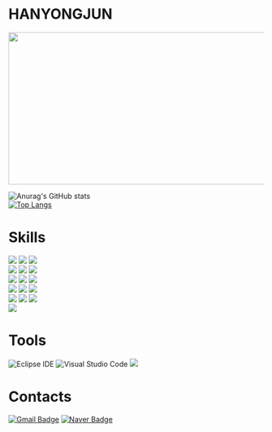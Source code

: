 # HANYONGJUN
<a href="https://github.com/devxb/gitanimals">
<img src="https://render.gitanimals.org/farms/HANYONUJUN" width="600" height="300"/></a><br>

![Anurag's GitHub stats](https://github-readme-stats.vercel.app/api?username=HANYONUJUN&show_icons=true&theme=radical) <br>
[![Top Langs](https://github-readme-stats-git-masterrstaa-rickstaa.vercel.app/api/top-langs/?username=HANYONUJUN&layout=compact&theme=tokyonight&langs_count=9)](https://github.com/anuraghazra/github-readme-stats)

# Skills
<div align=left>
<img src="https://img.shields.io/badge/html5-E34F26?style=for-the-badge&logo=html5&logoColor=white">
<img src="https://img.shields.io/badge/css-1572B6?style=for-the-badge&logo=css3&logoColor=white">
<img src="https://img.shields.io/badge/javascript-F7DF1E?style=for-the-badge&logo=javascript&logoColor=black">
<br> 
<img src="https://img.shields.io/badge/java-007396?style=for-the-badge&logo=java&logoColor=white">
<img src="https://img.shields.io/badge/python-3776AB?style=for-the-badge&logo=python&logoColor=white">
<img src="https://img.shields.io/badge/mysql-4479A1?style=for-the-badge&logo=mysql&logoColor=white">
<br>
<img src="https://img.shields.io/badge/spring-6DB33F?style=for-the-badge&logo=spring&logoColor=white">
<img src="https://img.shields.io/badge/bootstrap-7952B3?style=for-the-badge&logo=bootstrap&logoColor=white">
<img src="https://img.shields.io/badge/vue.js-4FC08D?style=for-the-badge&logo=vue.js&logoColor=white">
<br>
<img src="https://img.shields.io/badge/sass-CC6699?style=for-the-badge&logo=sass&logoColor=white">
<img src="https://img.shields.io/badge/typescript-3178c6?style=for-the-badge&logo=typescript&logoColor=white">
<img src="https://img.shields.io/badge/apache tomcat-F8DC75?style=for-the-badge&logo=apachetomcat&logoColor=white">
<br>
<img src="https://img.shields.io/badge/github-181717?style=for-the-badge&logo=github&logoColor=white">
<img src="https://img.shields.io/badge/apache maven-c71a36?style=for-the-badge&logo=apache maven&logoColor=white">
<img src="https://img.shields.io/badge/solidity-363636?style=for-the-badge&logo=solidity&logoColor=white">
<br>
<img src="https://img.shields.io/badge/vercel-000000?style=for-the-badge&logo=vercel&logoColor=white">
</div>

# Tools
![Eclipse IDE](https://img.shields.io/badge/Eclipse%20IDE-2C2255.svg?&style=for-the-badge&logo=Eclipse%20IDE&logoColor=white)
![Visual Studio Code](https://img.shields.io/badge/Visual%20Studio%20Code-007ACC.svg?&style=for-the-badge&logo=Visual%20Studio%20Code&logoColor=white)
<img src="https://img.shields.io/badge/visual studio-5C2D91?style=for-the-badge&logo=visualstudio&logoColor=white">



# Contacts
[![Gmail Badge](https://img.shields.io/badge/Gmail-d14836?style=flat-square&logo=Gmail&logoColor=white&link=mailto:gksdydwns89@gmail.com)](mailto:gksdydwns89@gmail.com)
[![Naver Badge](https://img.shields.io/badge/Naver-03C75A?style=flat-square&logo=Naver&logoColor=white&link=mailto:gksdydwns34@naver.com)](mailto:gksdydwns34@naver.com)

